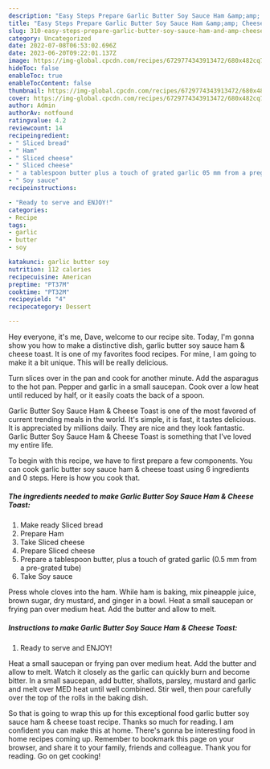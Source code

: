 ```yaml
---
description: "Easy Steps Prepare Garlic Butter Soy Sauce Ham &amp;amp; Cheese Toast the Delicious"
title: "Easy Steps Prepare Garlic Butter Soy Sauce Ham &amp;amp; Cheese Toast the Delicious"
slug: 310-easy-steps-prepare-garlic-butter-soy-sauce-ham-and-amp-cheese-toast-the-delicious
category: Uncategorized
date: 2022-07-08T06:53:02.696Z
date: 2023-06-20T09:22:01.137Z
image: https://img-global.cpcdn.com/recipes/6729774343913472/680x482cq70/garlic-butter-soy-sauce-ham-cheese-toast-recipe-main-photo.jpg
hideToc: false
enableToc: true
enableTocContent: false
thumbnail: https://img-global.cpcdn.com/recipes/6729774343913472/680x482cq70/garlic-butter-soy-sauce-ham-cheese-toast-recipe-main-photo.jpg
cover: https://img-global.cpcdn.com/recipes/6729774343913472/680x482cq70/garlic-butter-soy-sauce-ham-cheese-toast-recipe-main-photo.jpg
author: Admin
authorAv: notfound
ratingvalue: 4.2
reviewcount: 14
recipeingredient:
- " Sliced bread"
- " Ham"
- " Sliced cheese"
- " Sliced cheese"
- " a tablespoon butter plus a touch of grated garlic 05 mm from a pregrated tube"
- " Soy sauce"
recipeinstructions:

- "Ready to serve and ENJOY!"
categories:
- Recipe
tags:
- garlic
- butter
- soy

katakunci: garlic butter soy 
nutrition: 112 calories
recipecuisine: American
preptime: "PT37M"
cooktime: "PT32M"
recipeyield: "4"
recipecategory: Dessert

---
```



Hey everyone, it's me, Dave, welcome to our recipe site. Today, I'm gonna show you how to make a distinctive dish, garlic butter soy sauce ham &amp; cheese toast. It is one of my favorites food recipes. For mine, I am going to make it a bit unique. This will be really delicious.

Turn slices over in the pan and cook for another minute. Add the asparagus to the hot pan. Pepper and garlic in a small saucepan. Cook over a low heat until reduced by half, or it easily coats the back of a spoon.

Garlic Butter Soy Sauce Ham &amp; Cheese Toast is one of the most favored of current trending meals in the world. It's simple, it is fast, it tastes delicious. It is appreciated by millions daily. They are nice and they look fantastic. Garlic Butter Soy Sauce Ham &amp; Cheese Toast is something that I've loved my entire life.


To begin with this recipe, we have to first prepare a few components. You can cook garlic butter soy sauce ham &amp; cheese toast using 6 ingredients and 0 steps. Here is how you cook that.

<!--inarticleads1-->

##### The ingredients needed to make Garlic Butter Soy Sauce Ham &amp; Cheese Toast:

1. Make ready  Sliced bread
1. Prepare  Ham
1. Take  Sliced cheese
1. Prepare  Sliced cheese
1. Prepare  a tablespoon butter, plus a touch of grated garlic (0.5 mm from a pre-grated tube)
1. Take  Soy sauce


Press whole cloves into the ham. While ham is baking, mix pineapple juice, brown sugar, dry mustard, and ginger in a bowl. Heat a small saucepan or frying pan over medium heat. Add the butter and allow to melt. 

<!--inarticleads2-->

##### Instructions to make Garlic Butter Soy Sauce Ham &amp; Cheese Toast:


1. Ready to serve and ENJOY!

Heat a small saucepan or frying pan over medium heat. Add the butter and allow to melt. Watch it closely as the garlic can quickly burn and become bitter. In a small saucepan, add butter, shallots, parsley, mustard and garlic and melt over MED heat until well combined. Stir well, then pour carefully over the top of the rolls in the baking dish. 

So that is going to wrap this up for this exceptional food garlic butter soy sauce ham &amp; cheese toast recipe. Thanks so much for reading. I am confident you can make this at home. There's gonna be interesting food in home recipes coming up. Remember to bookmark this page on your browser, and share it to your family, friends and colleague. Thank you for reading. Go on get cooking!
